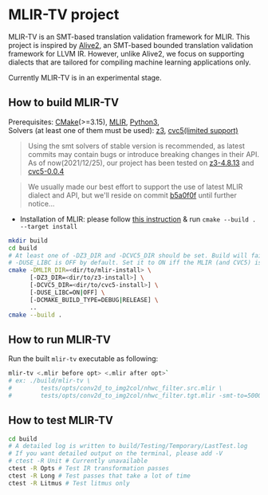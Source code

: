 # MLIR-TV project

MLIR-TV is an SMT-based translation validation framework for MLIR.
This project is inspired by [Alive2](https://github.com/aliveToolkit/alive2), an SMT-based bounded translation validation framework for LLVM IR.
However, unlike Alive2, we focus on supporting dialects that are tailored for compiling machine learning applications only.

Currently MLIR-TV is in an experimental stage.

## How to build MLIR-TV

Prerequisites: [CMake](https://cmake.org/download/)(>=3.15),
[MLIR](https://github.com/llvm/llvm-project),
[Python3](https://www.python.org/downloads/),  
Solvers (at least one of them must be used):
[z3](https://github.com/Z3Prover/z3),
[cvc5(limited support)](https://github.com/cvc5/cvc5)
> Using the smt solvers of stable version is recommended, as latest commits may
contain bugs or introduce breaking changes in their API.  
As of now(2021/12/25), our project has been tested on
[z3-4.8.13](https://github.com/Z3Prover/z3/releases/tag/z3-4.8.13) and
[cvc5-0.0.4](https://github.com/cvc5/cvc5/releases/tag/cvc5-0.0.4)

> We usually made our best effort to support the use of latest MLIR dialect and
API, but we'll reside on commit [b5a0f0f](https://github.com/llvm/llvm-project/commit/b5a0f0f397c778cc7db71754c1b9c939f669568e) until further notice...

- Installation of MLIR: please follow [this instruction](https://llvm.org/docs/GettingStarted.html#getting-the-source-code-and-building-llvm) & run `cmake --build . --target install`

```bash
mkdir build
cd build
# At least one of -DZ3_DIR and -DCVC5_DIR should be set. Build will fail otherwise
# -DUSE_LIBC is OFF by default. Set it to ON iff the MLIR (and CVC5) is linked against libc++
cmake -DMLIR_DIR=<dir/to/mlir-install> \
      [-DZ3_DIR=<dir/to/z3-install>] \
      [-DCVC5_DIR=<dir/to/cvc5-install>] \
      [-DUSE_LIBC=ON|OFF] \
      [-DCMAKE_BUILD_TYPE=DEBUG|RELEASE] \
      ..
cmake --build .
```

## How to run MLIR-TV
Run the built `mlir-tv` executable as following:
```bash
mlir-tv <.mlir before opt> <.mlir after opt>`
# ex: ./build/mlir-tv \
#        tests/opts/conv2d_to_img2col/nhwc_filter.src.mlir \
#        tests/opts/conv2d_to_img2col/nhwc_filter.tgt.mlir -smt-to=5000
```

## How to test MLIR-TV
```bash
cd build
# A detailed log is written to build/Testing/Temporary/LastTest.log
# If you want detailed output on the terminal, please add -V
# ctest -R Unit # Currently unavailable
ctest -R Opts # Test IR transformation passes
ctest -R Long # Test passes that take a lot of time
ctest -R Litmus # Test litmus only
```
